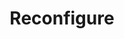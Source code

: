 ---
title: Reconfigure
menu:
  docs_{{ .version }}:
    identifier: kf-reconfigure
    name: Reconfigure
    parent: kf-kafka-guides
    weight: 46
menu_name: docs_{{ .version }}
---
